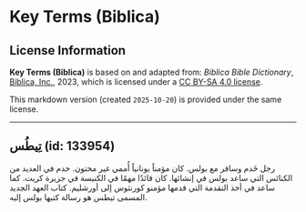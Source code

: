 # Key Terms (Biblica)

## License Information

**Key Terms (Biblica)** is based on and adapted from: _Biblica Bible Dictionary_, [Biblica, Inc.](https://www.biblica.com/), 2023, which is licensed under a [CC BY-SA 4.0 license](https://creativecommons.org/licenses/by-sa/4.0/legalcode.en).

This markdown version (created `2025-10-20`) is provided under the same license.



--------------------------------

## تِيطُس (id: 133954)

رجل خَدم وسافر مع بولس. كان مؤمناً يونانياً أُممي غير مختون. خدم في العديد من الكنائس التي ساعد بولس في إنشائها. كان قائدًا مهمًا في الكنيسة في جزيرة كريت. كما ساعد في أخذ التقدمة التي قدمها مؤمنو كورنثوس إلى أورشليم. كتاب العهد الجديد المسمى تيطس هو رسالة كتبها بولس إليه.


